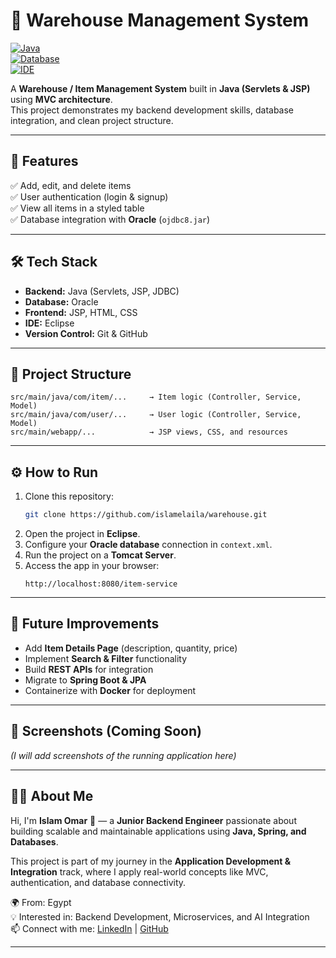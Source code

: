 # 🏬 Warehouse Management System

[![Java](https://img.shields.io/badge/Java-Servlets%20%26%20JSP-blue)](https://www.oracle.com/java/)  
[![Database](https://img.shields.io/badge/Database-Oracle-orange)](https://www.oracle.com/database/)  
[![IDE](https://img.shields.io/badge/IDE-Eclipse-purple)](https://www.eclipse.org/)  

A **Warehouse / Item Management System** built in **Java (Servlets & JSP)** using **MVC architecture**.  
This project demonstrates my backend development skills, database integration, and clean project structure.  

---

## 🚀 Features
✅ Add, edit, and delete items  
✅ User authentication (login & signup)  
✅ View all items in a styled table  
✅ Database integration with **Oracle** (`ojdbc8.jar`)  

---

## 🛠️ Tech Stack
- **Backend:** Java (Servlets, JSP, JDBC)  
- **Database:** Oracle  
- **Frontend:** JSP, HTML, CSS  
- **IDE:** Eclipse  
- **Version Control:** Git & GitHub  

---

## 📂 Project Structure
```
src/main/java/com/item/...     → Item logic (Controller, Service, Model)
src/main/java/com/user/...     → User logic (Controller, Service, Model)
src/main/webapp/...            → JSP views, CSS, and resources
```

---

## ⚙️ How to Run
1. Clone this repository:
   ```bash
   git clone https://github.com/islamelaila/warehouse.git
   ```
2. Open the project in **Eclipse**.  
3. Configure your **Oracle database** connection in `context.xml`.  
4. Run the project on a **Tomcat Server**.  
5. Access the app in your browser:  
   ```
   http://localhost:8080/item-service
   ```

---

## 🔮 Future Improvements
- Add **Item Details Page** (description, quantity, price)  
- Implement **Search & Filter** functionality  
- Build **REST APIs** for integration  
- Migrate to **Spring Boot & JPA**  
- Containerize with **Docker** for deployment  

---

## 📸 Screenshots (Coming Soon)
*(I will add screenshots of the running application here)*  

---

## 👨‍💻 About Me
Hi, I'm **Islam Omar** 👋 — a **Junior Backend Engineer** passionate about building scalable and maintainable applications using **Java, Spring, and Databases**.  

This project is part of my journey in the **Application Development & Integration** track, where I apply real-world concepts like MVC, authentication, and database connectivity.  

🌍 From: Egypt  
💡 Interested in: Backend Development, Microservices, and AI Integration  
📫 Connect with me: [LinkedIn](https://www.linkedin.com/) | [GitHub](https://github.com/islamelaila)  

---
